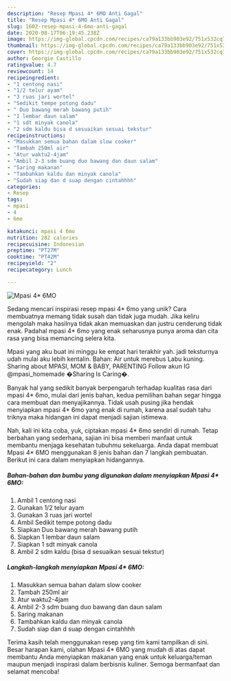 ```yaml
---
description: "Resep Mpasi 4* 6MO Anti Gagal"
title: "Resep Mpasi 4* 6MO Anti Gagal"
slug: 1602-resep-mpasi-4-6mo-anti-gagal
date: 2020-08-17T06:19:45.238Z
image: https://img-global.cpcdn.com/recipes/ca79a133bb903e92/751x532cq70/mpasi-4-6mo-foto-resep-utama.jpg
thumbnail: https://img-global.cpcdn.com/recipes/ca79a133bb903e92/751x532cq70/mpasi-4-6mo-foto-resep-utama.jpg
cover: https://img-global.cpcdn.com/recipes/ca79a133bb903e92/751x532cq70/mpasi-4-6mo-foto-resep-utama.jpg
author: Georgie Castillo
ratingvalue: 4.7
reviewcount: 14
recipeingredient:
- "1 centong nasi"
- "1/2 telur ayam"
- "3 ruas jari wortel"
- "Sedikit tempe potong dadu"
- " Duo bawang merah bawang putih"
- "1 lembar daun salam"
- "1 sdt minyak canola"
- "2 sdm kaldu bisa d sesuaikan sesuai tekstur"
recipeinstructions:
- "Masukkan semua bahan dalam slow cooker"
- "Tambah 250ml air"
- "Atur waktu2-4jam"
- "Ambil 2-3 sdm buang duo bawang dan daun salam"
- "Saring makanan"
- "Tambahkan kaldu dan minyak canola"
- "Sudah siap dan d suap dengan cintahhhh"
categories:
- Resep
tags:
- mpasi
- 4
- 6mo

katakunci: mpasi 4 6mo 
nutrition: 282 calories
recipecuisine: Indonesian
preptime: "PT27M"
cooktime: "PT42M"
recipeyield: "2"
recipecategory: Lunch

---
```



![Mpasi 4* 6MO](https://img-global.cpcdn.com/recipes/ca79a133bb903e92/751x532cq70/mpasi-4-6mo-foto-resep-utama.jpg)

Sedang mencari inspirasi resep mpasi 4* 6mo yang unik? Cara membuatnya memang tidak susah dan tidak juga mudah. Jika keliru mengolah maka hasilnya tidak akan memuaskan dan justru cenderung tidak enak. Padahal mpasi 4* 6mo yang enak seharusnya punya aroma dan cita rasa yang bisa memancing selera kita.

Mpasi yang aku buat ini minggu ke empat hari terakhir yah. jadi teksturnya udah mulai aku lebih kentalin. Bahan: Air untuk merebus Labu kuning. Sharing about MPASI, MOM &amp; BABY, PARENTING Follow akun IG @mpasi_homemade �Sharing Is Caring�.

Banyak hal yang sedikit banyak berpengaruh terhadap kualitas rasa dari mpasi 4* 6mo, mulai dari jenis bahan, kedua pemilihan bahan segar hingga cara membuat dan menyajikannya. Tidak usah pusing jika hendak menyiapkan mpasi 4* 6mo yang enak di rumah, karena asal sudah tahu triknya maka hidangan ini dapat menjadi sajian istimewa.


Nah, kali ini kita coba, yuk, ciptakan mpasi 4* 6mo sendiri di rumah. Tetap berbahan yang sederhana, sajian ini bisa memberi manfaat untuk membantu menjaga kesehatan tubuhmu sekeluarga. Anda dapat membuat Mpasi 4* 6MO menggunakan 8 jenis bahan dan 7 langkah pembuatan. Berikut ini cara dalam menyiapkan hidangannya.

<!--inarticleads1-->

##### Bahan-bahan dan bumbu yang digunakan dalam menyiapkan Mpasi 4* 6MO:

1. Ambil 1 centong nasi
1. Gunakan 1/2 telur ayam
1. Gunakan 3 ruas jari wortel
1. Ambil Sedikit tempe potong dadu
1. Siapkan  Duo bawang merah bawang putih
1. Siapkan 1 lembar daun salam
1. Siapkan 1 sdt minyak canola
1. Ambil 2 sdm kaldu (bisa d sesuaikan sesuai tekstur)




<!--inarticleads2-->

##### Langkah-langkah menyiapkan Mpasi 4* 6MO:

1. Masukkan semua bahan dalam slow cooker
1. Tambah 250ml air
1. Atur waktu2-4jam
1. Ambil 2-3 sdm buang duo bawang dan daun salam
1. Saring makanan
1. Tambahkan kaldu dan minyak canola
1. Sudah siap dan d suap dengan cintahhhh




Terima kasih telah menggunakan resep yang tim kami tampilkan di sini. Besar harapan kami, olahan Mpasi 4* 6MO yang mudah di atas dapat membantu Anda menyiapkan makanan yang enak untuk keluarga/teman maupun menjadi inspirasi dalam berbisnis kuliner. Semoga bermanfaat dan selamat mencoba!
